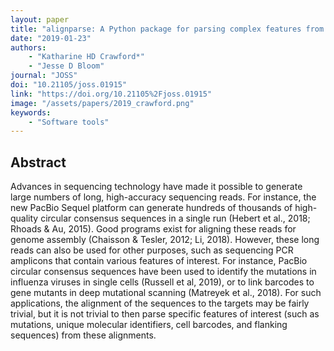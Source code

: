 ```yaml
---
layout: paper
title: "alignparse: A Python package for parsing complex features from high-throughput long-read sequencing"
date: "2019-01-23"
authors: 
    - "Katharine HD Crawford*"
    - "Jesse D Bloom"
journal: "JOSS"
doi: "10.21105/joss.01915"
link: "https://doi.org/10.21105%2Fjoss.01915"
image: "/assets/papers/2019_crawford.png"
keywords:
    - "Software tools"
---
```


## Abstract

Advances in sequencing technology have made it possible to generate large numbers of long, high-accuracy sequencing reads. For instance, the new PacBio Sequel platform can generate hundreds of thousands of high-quality circular consensus sequences in a single run (Hebert et al., 2018; Rhoads & Au, 2015). Good programs exist for aligning these reads for genome assembly (Chaisson & Tesler, 2012; Li, 2018). However, these long reads can also be used for other purposes, such as sequencing PCR amplicons that contain various features of interest. For instance, PacBio circular consensus sequences have been used to identify the mutations in influenza viruses in single cells (Russell et al, 2019), or to link barcodes to gene mutants in deep mutational scanning (Matreyek et al., 2018). For such applications, the alignment of the sequences to the targets may be fairly trivial, but it is not trivial to then parse specific features of interest (such as mutations, unique molecular identifiers, cell barcodes, and flanking sequences) from these alignments.
